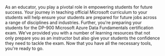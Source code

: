 

As an educator, you play a pivotal role in empowering students for future success. Your journey in teaching official Microsoft curriculum to your students will help ensure your students are prepared for future jobs across a range of disciplines and industries. Further, you're preparing your students for the DP-900 Microsoft Azure Data Fundamentals certification exam. We've provided you with a number of learning resources that not only prepare you as an instructor but also give your students the confidence they need to tackle the exam. Now that you have all the necessary tools, you're ready to go. 